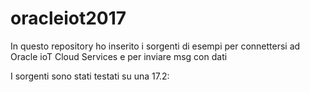 # oracleiot2017

In questo repository ho inserito i sorgenti di esempi per connettersi
ad Oracle ioT Cloud Services e per inviare msg con dati

I sorgenti sono stati testati su una 17.2:
